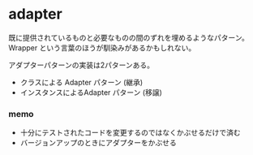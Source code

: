 # adapter

既に提供されているものと必要なものの間のずれを埋めるようなパターン。Wrapper という言葉のほうが馴染みがあるかもしれない。

アダプターパターンの実装は2パターンある。

- クラスによる Adapter パターン (継承)
- インスタンスによるAdapter パターン (移譲)

### memo
- 十分にテストされたコードを変更するのではなくかぶせるだけで済む
- バージョンアップのときにアダプターをかぶせる
